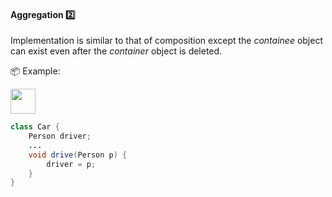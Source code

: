 <link rel="stylesheet" href="{{baseUrl}}/css/textbook.css">

<div class="website-content">

<div id="title">

#### Aggregation :two:

</div>

<div id="body">

Implementation is similar to that of composition except the _containee_ object can exist even after the _container_ object is deleted.

<tip-box>

:package: Example:

<img src="{{baseUrl}}/oopImplementation/aggregation/images/carPerson.png" height="40" />
<p/>

```java
class Car {
    Person driver;
    ...
    void drive(Person p) {
        driver = p;
    }
}
```

</tip-box>

</div>

<div id="extras">
</div>

</div>
